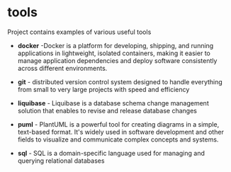 # tools

Project contains examples of various useful tools

- **docker** -Docker is a platform for developing, shipping, and running applications in lightweight, isolated
  containers, making it easier to manage application dependencies and deploy software consistently across different
  environments.


- **git** - distributed version control system designed to handle everything from small to very
  large projects with speed and efficiency


- **liquibase** - Liquibase is a database schema change management solution that enables to revise and release database
  changes


- **puml** - PlantUML is a powerful tool for creating diagrams in a simple, text-based format. It's widely used in
  software development and other fields to visualize and communicate complex concepts and systems.


- **sql** - SQL is a domain-specific language used for managing and querying relational databases